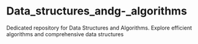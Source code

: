 # Data_structures_andg-_algorithms
Dedicated repository for Data Structures and Algorithms. Explore efficient algorithms and comprehensive data structures
